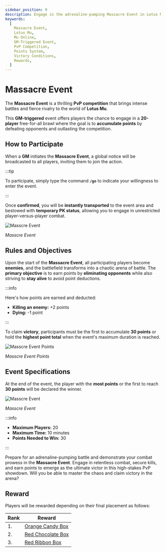 ```yaml
---
sidebar_position: 9
description: Engage in the adrenaline-pumping Massacre Event in Lotus Mu, a GM-triggered PvP competition where 20 players battle in a free-for-all. Learn how to participate, the rules and objectives, event specifications, and the rewards for top placements.
keywords:
  [
    Massacre Event,
    Lotus Mu,
    Mu Online,
    GM-Triggered Event,
    PvP Competition,
    Points System,
    Victory Conditions,
    Rewards,
  ]
---
```


# Massacre Event

The **Massacre Event** is a thrilling **PvP competition** that brings intense battles and fierce rivalry to the world of **Lotus Mu**.

This **GM-triggered** event offers players the chance to engage in a **20-player** free-for-all brawl where the goal is to **accumulate points** by defeating opponents and outlasting the competition.

## How to Participate

When a **GM** initiates the **Massacre Event**, a global notice will be broadcasted to all players, inviting them to join the action.

:::tip

To participate, simply type the command **`/go`** to indicate your willingness to enter the event.

:::

Once **confirmed**, you will be **instantly transported** to the event area and bestowed with **temporary PK status**, allowing you to engage in unrestricted player-versus-player combat.

![Masscre Event](/img/events/massacre/massacre-start.jpg)

_Masscre Event_

## Rules and Objectives

Upon the start of the **Massacre Event**, all participating players become **enemies**, and the battlefield transforms into a chaotic arena of battle. The **primary objective** is to earn points by **eliminating opponents** while also striving to **stay alive** to avoid point deductions.

:::info

Here's how points are earned and deducted:

- **Killing an enemy:** +2 points
- **Dying:** -1 point

:::

To claim **victory**, participants must be the first to accumulate **30 points** or hold the **highest point total** when the event's maximum duration is reached.

![Masscre Event Points](/img/events/massacre/massacre-points.jpg)

_Masscre Event Points_

## Event Specifications

At the end of the event, the player with the **most points** or the first to reach **30 points** will be declared the winner.

![Masscre Event](/img/events/massacre/massacre-end.jpg)

_Masscre Event_

:::info

- **Maximum Players:** 20
- **Maximum Time:** 10 minutes
- **Points Needed to Win:** 30

:::

Prepare for an adrenaline-pumping battle and demonstrate your combat prowess in the **Massacre Event**. Engage in relentless combat, secure kills, and earn points to emerge as the ultimate victor in this high-stakes PvP showdown. Will you be able to master the chaos and claim victory in the arena?

## Reward

Players will be rewarded depending on their final placement as follows:

| Rank | Reward                                                       |
| ---- | ------------------------------------------------------------ |
| 1.   | [Orange Candy Box](/items/item-bags/misc/orange-candy-box)   |
| 2.   | [Red Chocolate Box](/items/item-bags/misc/red-chocolate-box) |
| 3.   | [Red Ribbon Box](/items/item-bags/misc/red-ribbon-box)       |
